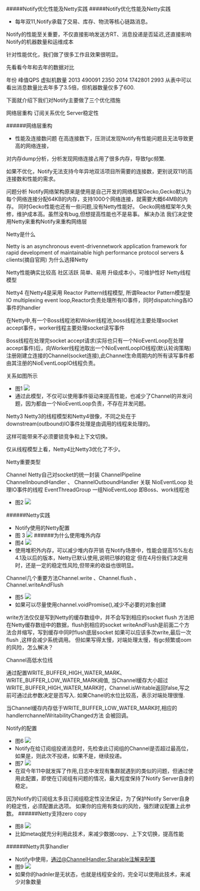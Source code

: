 #####Notify优化性能及Netty实践
#####Notify优化性能及Netty实践
* 每年双11,Notify承载了交易、库存、物流等核心链路消息。

Notify的性能至关重要，不仅直接影响发送方RT、消息投递是否延迟,还直接影响Notify的机器数量和运维成本

针对性能优化，我们做了很多工作且效果很明显。 

先看看今年和去年的数据对比

年份	峰值QPS	虚拟机数量
2013	490091	2350
2014	1742801	2993
从表中可以看出消息数量比去年多了3.5倍，但机器数量仅多了600.

下面就介绍下我们对Notify主要做了三个优化措施

网络层重构
订阅关系优化
Server稳定性

######网络层重构
* 性能及连接数问题
在高连接数下，压测试发现Notify有性能问题且无法导致更高的网络连接，

对内存dump分析，分析发现网络连接占用了很多内存，导致fgc频繁.

如果不优化，Notify无法支持今年异地双活项目所需要的连接数，更别说双11的高连接数和性能的需求。

问题分析
Notify网络架构原来是使用是自己开发的网络框架Gecko,Gecko默认为每个网络连接分配64KB的内存，支持1000个网络连接，就需要大概64MB的内存。
同时Gecko性能也还有一些问题,没有Netty性能好。
Gecko网络框架年久失修，维护成本高。虽然没有bug,但想提高性能也不是易事。
解决办法
我们决定使用Netty来重构Notify来重构网络层

Netty是什么

Netty is an asynchronous event-drivennetwork application framework for rapid development of maintainable high performance protocol servers & clients(摘自官网)
为什么选择Netty

Netty性能确实比较高
社区活跃
简单、易用
升级成本小，可维护性好
Netty线程模型

Netty4
在Netty4是采用 Reactor Pattern线程模型,
所谓Reactor Pattern模型是IO multiplexing event loop,Reactor负责处理所有IO事件，同时dispatching各IO事件的handler

在Netty中,有一个Boss线程池和Woker线程池,boss线程池主要处理socket accept事件，worker线程主要处理socket读写事件

Boss线程在处理完socket accept请求(实际也只有一个NioEventLoop在处理accept事件)后，向Worker线程池取出一个NioEventLoopIO线程(默认轮询策略)注册刚建立连接的Channel(socket连接),此Channel生命周期内的所有读写事件都由其注册的NioEventLoopIO线程负责。

关系如图所示
* 图1 ![](http://i.imgur.com/J36BwFY.png)
* 通过此模型，不仅可以使用事件驱动来提高性能，也减少了Channel的并发问题，因为都由一个NioEventLoop负责，不存在并发问题。

Netty3 
Netty3的线程模型和Netty4很像，不同之处在于downstream(outbound)IO事件处理是由调用的线程来处理的。

这样可能带来不必须要锁竞争和上下文切换。

仅从线程模型上看，Netty4比Netty3优化了不少。

Netty重要类型

Channel Netty自己对socket的统一封装
ChannelPipeline ChannelInboundHandler 、 ChannelOutboundHandler 关联
NioEventLoop 处理IO事件的线程
EventThreadGroup 一组NioEventLoop 即Boss、work线程池
* 图2 ![](http://i.imgur.com/yWX8qRl.png)


######Netty实践
* Notify使用的Netty配置
* 图 3 ![](http://i.imgur.com/5OT18B2.png)
######为什么使用堆外内存
* 图4 ![](http://i.imgur.com/nDwWEZO.png)
* 使用堆积外内存，可以减少堆内存开销
在Notify场景中，性能会提高15%左右
4.1及以后的版本，Netty已默认使用,说明已够的稳定
但在4月份我们决定用时，还是一定的稳定性风险,但带来的收益也很明显。

Channel几个重要方法Channel.write 、Channel.flush 、Channel.writeAndFlush
* 图5 ![](http://i.imgur.com/da5NR4Z.png)
* 如果可以尽量使用channel.voidPromise(),减少不必要的对象创建

write方法仅仅是写到Netty的缓存数组中，并不会写到相应的socket
flush 方法把在Netty缓存数组中的数据，flush到相应的socket
writeAndFlush是前面二个方法合并缩写，写到缓存中同时flush底层socket
如果可以应该多次write,最后一次flush ,这样会减少系统调用。
但如果写得太慢，对端处理太慢，有gc频繁或oom的风险，怎么解决？

Channel高低水位线

通过配置WRITE_BUFFER_HIGH_WATER_MARK、WRITE_BUFFER_LOW_WATER_MARK阀值, 当Channel缓存大小超过WRITE_BUFFER_HIGH_WATER_MARK时，Channel.isWritable返回false,写之前可通过此参数决定是否写入.
如果Chanel的水位比较高，表示对端处理很慢.

当Channel缓存内存低于WRITE_BUFFER_LOW_WATER_MARK时,相应的handlerrchannelWritabilityChanged方法 会被回调。

Notify的配置
* 图6 ![](http://i.imgur.com/FUoY5Vw.png)
* Notify在给订阅组投递消息时，先检查此订阅组的Channel是否超过最高位，如果是，则此次不投递，如果不是，继续投递。
* 图7 ![](http://i.imgur.com/y0FFyYe.png)
* 在双今年11中就发挥了作用,日志中发现有集群就遇到的类似的问题，但通过使用此配置，即使在订阅组有问题的情况，最大程度保持了Notify Server自身的稳定。

因为Notify的订阅组太多且订阅组稳定性没法保证，为了保护Notify Server自身的稳定性，必须配置此选项。 如果你的应用有类似的风险，强烈建议配置上此参数。
######Netty支持zero copy
* 图8 ![](http://i.imgur.com/Vkhs9UF.png)
* 比如metaq就充分利用此技术，来减少数据copy、上下文切换，提高性能

######Netty共享handler
* Notify中使用，通过@ChannelHandler.Sharable注解来配置
* 图9 ![](http://i.imgur.com/8NUtPjc.png)
* 如果你的hadnler是无状态，也就是线程安全的，完全可以使用此技术，来减少对象数量

